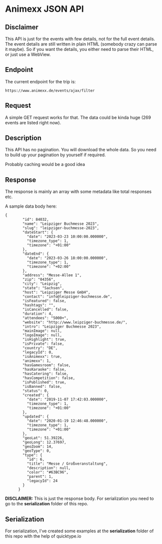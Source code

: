 # Animexx JSON API

## Disclaimer

This API is just for the events with few details, not for the full event details. The event details are still written in plain HTML (somebody crazy can parse it maybe).
So if you want the details, you either need to parse their HTML, or just use a WebView.

## Endpoint

The current endpoint for the trip is: 

``https://www.animexx.de/events/ajax/filter``

## Request

A simple GET request works for that. The data could be kinda huge (269 events are listed right now).

## Description

This API has no pagination. You will download the whole data. So you need to build up your pagination by yourself if required.

Probably caching would be a good idea

## Response

The response is mainly an array with some metadata like total responses etc.

A sample data body here:

````````````
{
        "id": 84032,
        "name": "Leipziger Buchmesse 2023",
        "slug": "leipziger-buchmesse-2023",
        "dateStart": {
          "date": "2023-03-23 10:00:00.000000",
          "timezone_type": 1,
          "timezone": "+01:00"
        },
        "dateEnd": {
          "date": "2023-03-26 18:00:00.000000",
          "timezone_type": 1,
          "timezone": "+02:00"
        },
        "address": "Messe-Allee 1",
        "zip": "04356",
        "city": "Leipzig",
        "state": "Sachsen",
        "host": "Leipziger Messe GmbH",
        "contact": "info@leipziger-buchmesse.de",
        "isFeatured": false,
        "hashtags": "",
        "isCancelled": false,
        "duration": 4,
        "attendees": "5000+",
        "website": "http://www.leipziger-buchmesse.de/",
        "intro": "Leipziger Buchmesse 2023",
        "mainImage": null,
        "logoImage": null,
        "isHighlight": true,
        "isPrivate": false,
        "country": "DE",
        "legacyId": 0,
        "isAnimexx": true,
        "animexx": 1,
        "hasGamesroom": false,
        "hasKaraoke": false,
        "hasCatering": false,
        "hasCompetition": false,
        "isPublished": true,
        "isBanned": false,
        "status": 0,
        "created": {
          "date": "2019-11-07 17:42:03.000000",
          "timezone_type": 1,
          "timezone": "+01:00"
        },
        "updated": {
          "date": "2020-01-19 12:46:48.000000",
          "timezone_type": 1,
          "timezone": "+01:00"
        },
        "geoLat": 51.39226,
        "geoLong": 12.37697,
        "geoZoom": 14,
        "geoType": 0,
        "type": {
          "id": 6,
          "title": "Messe / Großveranstaltung",
          "description": null,
          "color": "#63BC96",
          "parent": 1,
          "legacyId": 24
        }
      }
````````````

**DISCLAIMER:** This is just the response body. For serialization you need to go to the **serialization** folder of this repo.

## Serialization

For serialization, I've created some examples at the **serialization** folder of this repo with the help of quicktype.io

